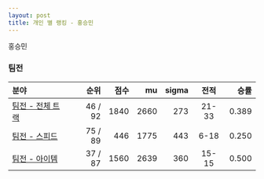 ```yaml
---
layout: post
title: 개인 별 랭킹 - 홍승민
---
```


홍승민


### 팀전

| 분야 | 순위 | 점수 | mu | sigma | 전적 | 승률 |
|:---|---:|---:|---:|---:|:---:|---:|
| [팀전 - 전체 트랙](../team-full) | 46 / 92 | 1840 | 2660 | 273 | 21-33 | 0.389 |
| [팀전 - 스피드](../team-speed) | 75 / 89 | 446 | 1775 | 443 | 6-18 | 0.250 |
| [팀전 - 아이템](../team-item) | 37 / 87 | 1560 | 2639 | 360 | 15-15 | 0.500 |
